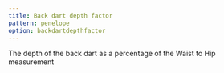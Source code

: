 ```yaml
---
title: Back dart depth factor
pattern: penelope
option: backdartdepthfactor
---
```


The depth of the back dart as a percentage of the Waist to Hip measurement